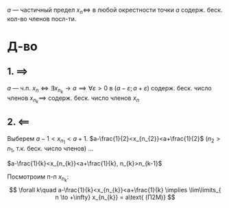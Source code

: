 $a$ — частичный предел $x_{n} \Leftrightarrow$ в любой окрестности точки $a$ содерж. беск. кол-во членов посл-ти.

# Д-во

## 1. $\implies$

$a$ — ч.п. $x_{n} \Leftrightarrow \exists x_{n_{k}}\to a \implies \forall \varepsilon>0$ в $(a-\varepsilon;a+\varepsilon)$ содерж. беск. число членов $x_{n_{k}} \implies$ содерж. беск. число членов $x_{n}$  

## 2. $\impliedby$

Выберем 
$a-1<x_{n_{1}} < a+1$.
$a-\frac{1}{2}<x_{n_{2}}<a+\frac{1}{2}$ ($n_{2}>n_{1}$, т.к. беск. число членов)
$\dots$

$a-\frac{1}{k}<x_{n_{k}}<a+\frac{1}{k}, n_{k}>n_{k-1}$

Посмотроим п-п $x_{n_{k}}$:
$$
\forall k\quad a-\frac{1}{k}<x_{n_{k}}<a+\frac{1}{k} \implies \lim\limits_{ n \to +\infty} x_{n_{k}} = a\text{ (П2М)} 
$$
